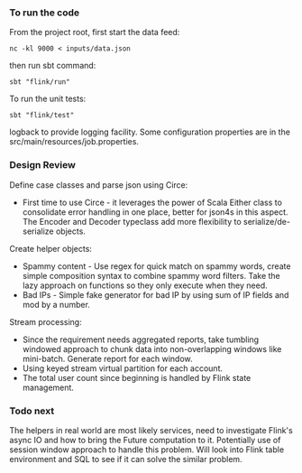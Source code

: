 ### To run the code
From the project root, first start the data feed:
```
nc -kl 9000 < inputs/data.json
```
then run sbt command:
```
sbt "flink/run"
```
To run the unit tests:
```
sbt "flink/test"
```
logback to provide logging facility.
Some configuration properties are in the src/main/resources/job.properties.

### Design Review

Define case classes and parse json using Circe:
- First time to use Circe - it leverages the power of Scala Either class to consolidate error handling in one place, better for json4s in this aspect. The Encoder and Decoder typeclass add more flexibility to serialize/de-serialize objects.

Create helper objects:
- Spammy content - Use regex for quick match on spammy words, create simple composition syntax to combine spammy word filters. Take the lazy approach on functions so they only execute when they need.
- Bad IPs - Simple fake generator for bad IP by using sum of IP fields and mod by a number.
	
Stream processing:
- Since the requirement needs aggregated reports, take tumbling windowed approach to chunk data into non-overlapping windows like mini-batch. Generate report for each window.
- Using keyed stream virtual partition for each account.
- The total user count since beginning is handled by Flink state management.

### Todo next
The helpers in real world are most likely services, need to investigate Flink's async IO and how to bring the Future computation to it.
Potentially use of session window approach to handle this problem.
Will look into Flink table environment and SQL to see if it can solve the similar problem.

